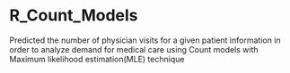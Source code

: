 # R_Count_Models
Predicted the number of physician visits for a given patient information in order to analyze demand for medical care using Count models with Maximum likelihood estimation(MLE) technique
